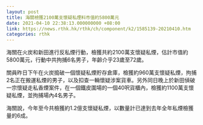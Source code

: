 ```yaml
---
layout: post
title: 海關檢獲2100萬支懷疑私煙料市值約5800萬元
date: 2021-04-10 22:38:13.000000000 +08:00
link: https://news.rthk.hk/rthk/ch/component/k2/1585139-20210410.htm
categories: rthk
---
```


海關在火炭和新田進行反私煙行動，檢獲共約2100萬支懷疑私煙，估計市值約5800萬元，行動中共拘捕6名男子，年齡介乎23歲至72歲。

關員昨日下午在火炭搗破一個懷疑私煙貯存倉庫，檢獲約960萬支懷疑私煙，拘捕2名正在搬運私煙的男子，以及扣查一輛懷疑涉案貨車。另外同日晚上於新田偵破一宗懷疑走私香煙案件，在一個鐵皮圍場的一個40呎貨櫃內，檢獲約1100萬支懷疑私煙，並拘捕場內4名男子。

海關說，今年至今共檢獲約1.2億支懷疑私煙，以數量計已達到去年全年私煙檢獲量的6成。

